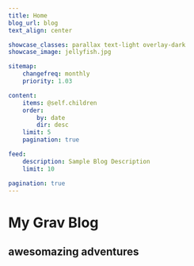 ```yaml
---
title: Home
blog_url: blog
text_align: center

showcase_classes: parallax text-light overlay-dark
showcase_image: jellyfish.jpg

sitemap:
    changefreq: monthly
    priority: 1.03

content:
    items: @self.children
    order:
        by: date
        dir: desc
    limit: 5
    pagination: true

feed:
    description: Sample Blog Description
    limit: 10

pagination: true
---
```


# My Grav Blog
## **awesomazing adventures**
